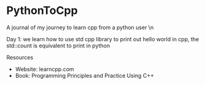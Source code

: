 # PythonToCpp
A journal of my journey to learn cpp from a python user \n

Day 1: 
we learn how to use std cpp library to print out hello world
in cpp, the std::count is equivalent to print in python 

Resources 
- Website: learncpp.com
- Book: Programming Principles and Practice Using C++
